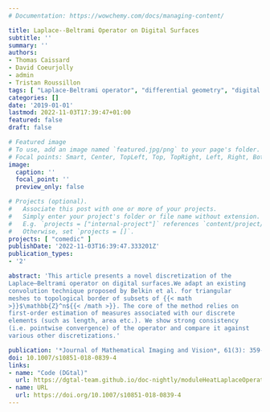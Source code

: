 ```yaml
---
# Documentation: https://wowchemy.com/docs/managing-content/

title: Laplace--Beltrami Operator on Digital Surfaces
subtitle: ''
summary: ''
authors:
- Thomas Caissard
- David Coeurjolly
- admin
- Tristan Roussillon
tags: [ "Laplace-Beltrami operator", "differential geometry", "digital surface", "multigrid convergence", "digital geometry", "nD", "discrete differential operator" ]
categories: []
date: '2019-01-01'
lastmod: 2022-11-03T17:39:47+01:00
featured: false
draft: false

# Featured image
# To use, add an image named `featured.jpg/png` to your page's folder.
# Focal points: Smart, Center, TopLeft, Top, TopRight, Left, Right, BottomLeft, Bottom, BottomRight.
image:
  caption: ''
  focal_point: ''
  preview_only: false

# Projects (optional).
#   Associate this post with one or more of your projects.
#   Simply enter your project's folder or file name without extension.
#   E.g. `projects = ["internal-project"]` references `content/project/deep-learning/index.md`.
#   Otherwise, set `projects = []`.
projects: [ "comedic" ]
publishDate: '2022-11-03T16:39:47.333201Z'
publication_types:
- '2'

abstract: 'This article presents a novel discretization of the
Laplace–Beltrami operator on digital surfaces.We adapt an existing
convolution technique proposed by Belkin et al. for triangular
meshes to topological border of subsets of {{< math
>}}$\mathbb{Z}^n${{< /math >}}. The core of the method relies on
first-order estimation of measures associated with our discrete
elements (such as length, area etc.). We show strong consistency
(i.e. pointwise convergence) of the operator and compare it against
various other discretizations.'

publication: '*Journal of Mathematical Imaging and Vision*, 61(3): 359-379, 2019'
doi: 10.1007/s10851-018-0839-4
links:
- name: "Code (DGtal)"
  url: https://dgtal-team.github.io/doc-nightly/moduleHeatLaplaceOperator.html
- name: URL
  url: https://doi.org/10.1007/s10851-018-0839-4
---
```

